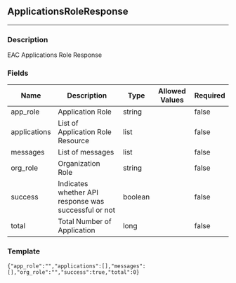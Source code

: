 ## ApplicationsRoleResponse
---
### Description
EAC Applications Role Response
### Fields
| Name | Description | Type | Allowed Values | Required |
| ---- | ----------- | ---- | -------------- | -------- |
| app_role | Application Role | string |  | false |
| applications | List of Application Role Resource | list |  | false |
| messages | List of messages | list |  | false |
| org_role | Organization Role | string |  | false |
| success | Indicates whether API response was successful or not | boolean |  | false |
| total | Total Number of Application | long |  | false |
### Template
```
{"app_role":"","applications":[],"messages":[],"org_role":"","success":true,"total":0}
```

